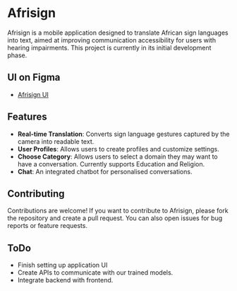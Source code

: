 # Afrisign

Afrisign is a mobile application designed to translate African sign languages into text, aimed at improving communication accessibility for users with hearing impairments. This project is currently in its initial development phase.

## UI on Figma
- [Afrisign UI](https://www.figma.com/design/w1ryToZydLGtR72JpKlKrT/Deaf-Assistant?node-id=0-1&t=513RXfItUenXxl41-1)

## Features
- **Real-time Translation**: Converts sign language gestures captured by the camera into readable text.
- **User Profiles**: Allows users to create profiles and customize settings.
- **Choose Category**: Allows users to select a domain they may want to have a conversation. Currently supports Education and Religion.
- **Chat**: An integrated chatbot for personalised conversations.


## Contributing
Contributions are welcome! If you want to contribute to Afrisign, please fork the repository and create a pull request. You can also open issues for bug reports or feature requests.

## ToDo
- Finish setting up application UI
- Create APIs to communicate with our trained models.
- Integrate backend with frontend. 

